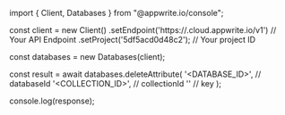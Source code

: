 import { Client, Databases } from "@appwrite.io/console";

const client = new Client()
    .setEndpoint('https://<REGION>.cloud.appwrite.io/v1') // Your API Endpoint
    .setProject('5df5acd0d48c2'); // Your project ID

const databases = new Databases(client);

const result = await databases.deleteAttribute(
    '<DATABASE_ID>', // databaseId
    '<COLLECTION_ID>', // collectionId
    '' // key
);

console.log(response);
